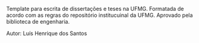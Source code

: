 Template para escrita de dissertações e teses na UFMG. Formatada de acordo com as regras do repositório institucuinal da UFMG. Aprovado pela biblioteca de engenharia.

Autor: Luís Henrique dos Santos

